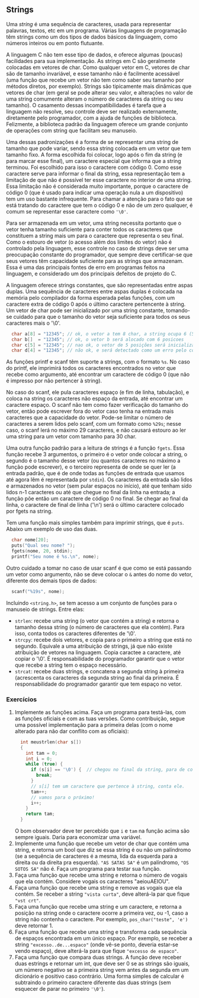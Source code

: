 ## Strings

Uma *string* é uma sequência de caracteres, usada para representar palavras, textos, etc em um programa.
Várias linguagens de programação têm strings como um dos tipos de dados básicos da linguagem, como números inteiros ou em ponto flutuante.

A linguagem C não tem esse tipo de dados, e oferece algumas (poucas) facilidades para sua implementação.
As strings em C são geralmente colocadas em vetores de char.
Como qualquer vetor em C, vetores de char são de tamanho invariável, e esse tamanho não é facilmente acessável (uma função que recebe um vetor não tem como saber seu tamanho por métodos diretos, por exemplo).
Strings são tipicamente mais dinâmicas que vetores de char (em geral se pode alterar seu valor, e alterações no valor de uma string comumente alteram o número de caracteres da string ou seu tamanho).
O casamento dessas incompatibilidades é tarefa que a linguagem não resolve, seu controle deve ser realizado externamente, diretamente pelo programador, com a ajuda de funções de biblioteca.
Felizmente, a biblioteca padrão da linguagem oferece um grande conjunto de operações com string que facilitam seu manuseio.

Uma dessas padronizações é a forma de se representar uma string de tamanho que pode variar, sendo essa string colocada em um vetor que tem tamanho fixo. A forma escolhida foi colocar, logo após o fim da string (e para marcar esse final), um caractere especial que informa que a string terminou. Foi escolhido para isso o caractere com código 0. Como esse caractere serve para informar o final da string, essa representação tem a limitação de que não é possível ter esse caractere no interior de uma string. Essa limitação não é considerada muito importante, porque o caractere de código 0 (que é usado para indicar uma operação nula a um dispositivo) tem um uso bastante infrequente.
Para chamar a atenção para o fato que se está tratando do caractere que tem o código 0 e não de um zero qualquer, é comum se representar esse caractere como `'\0'`.

Para ser armazenada em um vetor, uma string necessita portanto que o vetor tenha tamanho suficiente para conter todos os caracteres que constituem a string mais um para o caractere que representa o seu final.
Como o estouro de vetor (o acesso além dos limites do vetor) não é controlado pela linguagem, esse controle no caso de strings deve ser uma preocupação constante do programador, que sempre deve certificar-se que seus vetores têm capacidade suficiente para as strings que armazenam.
Essa é uma das principais fontes de erro em programas feitos na linguagem, e considerado um dos principais defeitos de projeto do C.

A linguagem oferece strings constantes, que são representadas entre aspas duplas. Uma sequência de caracteres entre aspas duplas é colocada na memória pelo compilador da forma esperada pelas funções, com um caractere extra de código 0 após o último caractere pertencente à string.
Um vetor de char pode ser inicializado por uma string constante, tomando-se cuidado para que o tamanho do vetor seja suficiente para todos os seus caracteres mais o '\0'.
```c
  char a[8] = "12345"; // ok, o vetor a tem 8 char, a string ocupa 6 (5+1); os dois char restantes serão preenchidos com 0
  char b[]  = "12345"; // ok, o vetor b será alocado com 6 posicoes
  char c[5] = "12345"; // nao ok, o vetor de 5 posições será inicializado com os caracteres, mas não será uma string porque nao terá o 0 final
  char d[4] = "12345"; // não ok, e será detectado como um erro pelo compilador, inicialização de mais elementos do que cabe no vetor
```

As funções printf e scanf têm suporte a strings, com o formato `%s`.
No caso do printf, ele imprimirá todos os caracteres encontrados no vetor que recebe como argumento, até encontrar um caractere de código 0 (que não é impresso por não pertencer à string).

No caso do scanf, ele pula caracteres espaço (e fim de linha, tabulação), e coloca na string os caracteres não espaço da entrada, até encontrar um caractere espaço. O scanf não tem como fazer verificação do tamanho do vetor, então pode escrever fora do vetor caso tenha na entrada mais caracteres que a capacidade do vetor. 
Pode-se limitar o número de caracteres a serem lidos pelo scanf, com um formato como `%29s`; nesse caso, o scanf lerá no máximo 29 caracteres, e não causará estouro ao ler uma string para um vetor com tamanho para 30 char.

Uma outra função padrão para a leitura de strings é a função `fgets`. Essa função recebe 3 argumentos, o primeiro é o vetor onde colocar a string, o segundo é o tamanho desse vetor (ou quantos caracteres no máximo a função pode escrever), e o terceiro representa de onde se quer ler (a entrada padrão, que é de onde todas as funções de entrada que usamos até agora lêm é representada por `stdin`). Os caracteres da entrada são lidos e armazenados no vetor (sem pular espaços no início), até que tenham sido lidos n-1 caracteres ou até que chegue no final da linha na entrada; a função põe então um caractere de código 0 no final. Se chegar ao final da linha, o caractere de final de linha ('\n') será o último caractere colocado por fgets na string.

Tem uma função mais simples também para imprimir strings, que é `puts`. Abaixo um exemplo de uso das duas.
```c
  char nome[20];
  puts("Qual seu nome? ");
  fgets(nome, 20, stdin);
  printf("Seu nome é %s.\n", nome);
```
Outro cuidado a tomar no caso de usar scanf é que como se está passando um vetor como argumento, não se deve colocar o `&` antes do nome do vetor, diferente dos demais tipos de dados:
```c
  scanf("%19s", nome);
```

Incluindo `<string.h>`, se tem acesso a um conjunto de funções para o manuseio de strings.
Entre elas:
- `strlen`: recebe uma string (o vetor que contém a string) e retorna o tamanho dessa string (o número de caracteres que ela contém). Para isso, conta todos os caracteres diferentes de '\0'.
- `strcpy`: recebe dois vetores, e copia para o primeiro a string que está no segundo. Equivale a uma atribuição de strings, já que não existe atribuição de vetores na linguagem. Copia caractee a caractere, até copiar o '\0'. É responsabilidade do programador garantir que o vetor que recebe a string tem o espaço necessário.
- `strcat`: recebe duas strings, e concatena a segunda string à primeira (acrescenta os caracteres da segunda string ao final da primeira. É responsabilidade do programador garantir que tem espaço no vetor.

### Exercícios

1. Implemente as funções acima. Faça um programa para testá-las, com as funções oficiais e com as tuas versões. Como contribuição, segue uma possível implementação para a primeira delas (com o nome alterado para não dar conflito com as oficiais):
    ```c
      int meustrlen(char s[])
      {
        int tam = 0;
        int i = 0;
        while (true) {
          if (s[i] == '\0') {  // chegou no final da string, para de contar
            break;
          }
          // s[i] tem um caractere que pertence à string, conta ele.
          tam++;
          // vamos para o próximo!
          i++;
        }
        return tam;
      }
    ```
   O bom observador deve ter percebido que `i` e `tam` na função acima são sempre iguais. Daria para economizar uma variável.
1. Implemente uma função que recebe um vetor de char que contém uma string, e retorna um bool que diz se essa string é ou não um palíndromo (se a sequência de caracteres é a mesma, lida da esquerda para a direita ou da direita pra esquerda). ```"AS SATAS SA"``` é um palíndromo, ```"OS SOTOS SA"``` não é. Faça um programa para testar sua função.
2. Faça uma função que recebe uma string e retorna o número de vogais que ela contém. Considere vogais os caracteres "aeiouAEIOU".
3. Faça uma função que recebe uma string e remove as vogais que ela contém. Se receber a string ```"vista curta"```, deve alterá-la par que fique ```"vst crt"```.
4. Faça uma função que recebe uma string e um caractere, e retorna a posição na string onde o caractere ocorre a primeira vez, ou -1, caso a string não contenha o caractere. Por exemplo, ```pos_char("teste", 'e')``` deve retornar 1.
5. Faça uma função que recebe uma string e transforma cada sequência de espaços encontrada em um único espaço. Por exemplo, se receber a string ```"excesso..de...espaco"``` (onde vê-se ponto, deveria estar-se vendo espaço), deve alterá-la para que fique ```"excesso de espaco"```.
1. Faça uma função que compara duas strings. A função deve receber duas estrings e retornar um int, que deve ser 0 se as strings são iguais, um número negativo se a primeira string vem antes da segunda em um dicionário e positivo caso contrário. Uma forma simples de calcular é subtraindo o primeiro caractere diferente das duas strings (sem esquecer de parar no primeiro `'\0'`).
